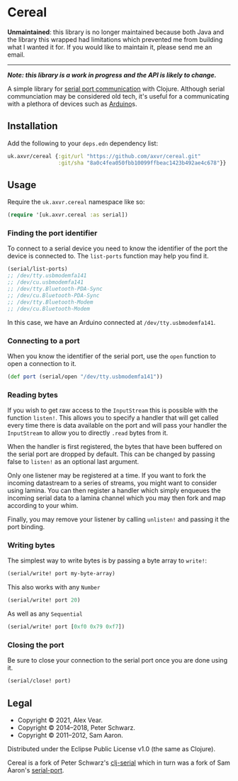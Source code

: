 # Cereal

**Unmaintained**: this library is no longer maintained because both Java and
the library this wrapped had limitations which prevented me from building what
I wanted it for.  If you would like to maintain it, please send me an email.

---

_**Note: this library is a work in progress and the API is likely to change.**_

A simple library for [serial port communication][serial] with Clojure.
Although serial communciation may be considered old tech, it's useful for
a communicating with a plethora of devices such as [Arduino][]s.


## Installation

Add the following to your `deps.edn` dependency list:

```clojure
uk.axvr/cereal {:git/url "https://github.com/axvr/cereal.git"
                :git/sha "8a0c4fea050fbb10099ffbeac1423b492ae4c678"}}
```


## Usage

Require the `uk.axvr.cereal` namespace like so:

```clojure
(require '[uk.axvr.cereal :as serial])
```


### Finding the port identifier

To connect to a serial device you need to know the identifier of the port the
device is connected to.  The `list-ports` function may help you find it.

```clojure
(serial/list-ports)
;; /dev/tty.usbmodemfa141
;; /dev/cu.usbmodemfa141
;; /dev/tty.Bluetooth-PDA-Sync
;; /dev/cu.Bluetooth-PDA-Sync
;; /dev/tty.Bluetooth-Modem
;; /dev/cu.Bluetooth-Modem
```

In this case, we have an Arduino connected at `/dev/tty.usbmodemfa141`.


### Connecting to a port

When you know the identifier of the serial port, use the `open` function to
open a connection to it.

```clojure
(def port (serial/open "/dev/tty.usbmodemfa141"))
```


### Reading bytes

<!-- TODO: rewrite this section. -->

If you wish to get raw access to the `InputStream` this is possible with the
function `listen!`. This allows you to specify a handler that will get called
every time there is data available on the port and will pass your handler the
`InputStream` to allow you to directly `.read` bytes from it.

When the handler is first registered, the bytes that have been buffered on the
serial port are dropped by default. This can be changed by passing false to
`listen!` as an optional last argument.

Only one listener may be registered at a time. If you want to fork the incoming
datastream to a series of streams, you might want to consider using lamina. You
can then register a handler which simply enqueues the incoming serial data to
a lamina channel which you may then fork and map according to your whim.

Finally, you may remove your listener by calling `unlisten!` and passing it the
port binding.


### Writing bytes

The simplest way to write bytes is by passing a byte array to `write!`:

```clojure
(serial/write! port my-byte-array)
```

This also works with any `Number`

```clojure
(serial/write! port 20)
```

As well as any `Sequential`

```clojure
(serial/write! port [0xf0 0x79 0xf7])
```


### Closing the port

Be sure to close your connection to the serial port once you are done using it.

```clojure
(serial/close! port)
```


## Legal

- Copyright © 2021, Alex Vear.
- Copyright © 2014–2018, Peter Schwarz.
- Copyright © 2011–2012, Sam Aaron.

Distributed under the Eclipse Public License v1.0 (the same as Clojure).

Cereal is a fork of Peter Schwarz's [clj-serial][peterschwarz/clj-serial] which
in turn was a fork of Sam Aaron's [serial-port][samaaron/serial-port].


[peterschwarz/clj-serial]: https://github.com/peterschwarz/clj-serial
[samaaron/serial-port]: https://github.com/samaaron/serial-port
[serial]: https://en.wikipedia.org/wiki/Serial_communication
[Arduino]: https://www.arduino.cc
